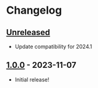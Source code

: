 # Changelog

## [Unreleased]

- Update compatibility for 2024.1

## [1.0.0] - 2023-11-07

- Initial release!

[Unreleased]: https://github.com/amoskvin/fix-plugin/compare/v1.0.0...HEAD
[1.0.0]: https://github.com/amoskvin/fix-plugin/commits/v1.0.0
